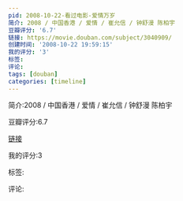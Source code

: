 ```yaml
---
pid: 2008-10-22-看过电影-爱情万岁
简介: 2008 / 中国香港 / 爱情 / 崔允信 / 钟舒漫 陈柏宇
豆瓣评分: '6.7'
链接: https://movie.douban.com/subject/3040909/
创建时间: '2008-10-22 19:59:15'
我的评分: '3'
标签:
评论:
tags: [douban]
categories: [timeline]
---
```

简介:2008 / 中国香港 / 爱情 / 崔允信 / 钟舒漫 陈柏宇

豆瓣评分:6.7

[链接](https://movie.douban.com/subject/3040909/)

我的评分:3

标签:

评论:

